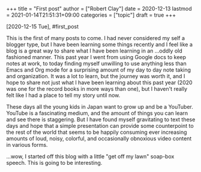 +++
title = "First post"
author = ["Robert Clay"]
date = 2020-12-13
lastmod = 2021-01-14T21:51:31+09:00
categories = ["topic"]
draft = true
+++

<span class="timestamp-wrapper"><span class="timestamp">[2020-12-15 Tue]</span></span>, #first\_post

This is the first of many posts to come. I had never considered my self a
blogger type, but I have been learning some things recently and I feel like a
blog is a great way to share what I have been learning in an ...oddly
old fashioned manner. This past year I went from using Google docs to keep
notes at work, to today finding myself unwilling to use anything less than
Emacs and Org mode for a surprising amount of my day to day note taking and
organization. It was a lot to learn, but the journey was worth it, and I hope
to share not just what I have been learning about this past year (2020 was
one for the record books in more ways than one), but I haven't really felt
like I had a place to tell my story until now.

These days all the young kids in Japan want to grow up and be a YouTuber.
YouTube is a fascinating medium, and the amount of things you can learn and
see there is staggering. But I have found myself gravitating to text these
days and hope that a simple presentation can provide some counterpoint to the
rest of the world that seems to be happily consuming ever increasing amounts
of loud, noisy, colorful, and occasionally obnoxious video content in various
forms.

...wow, I started off this blog with a little "get off my lawn" soap-box
speech. This is going to be interesting.
